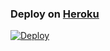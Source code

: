 
### Deploy on [Heroku](https://heroku.com)
[![Deploy](https://www.herokucdn.com/deploy/button.svg)](https://heroku.com/deploy)



